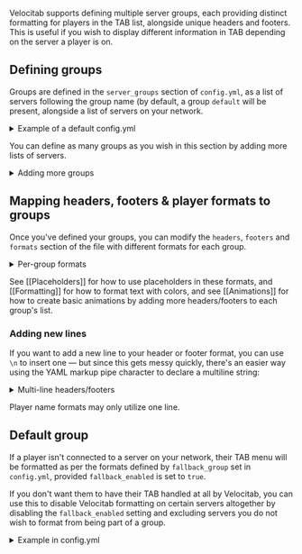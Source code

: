 Velocitab supports defining multiple server groups, each providing distinct formatting for players in the TAB list, alongside unique headers and footers. This is useful if you wish to display different information in TAB depending on the server a player is on.

## Defining groups
Groups are defined in the `server_groups` section of `config.yml`, as a list of servers following the group name (by default, a group `default` will be present, alongside a list of servers on your network.

<details>
<summary>Example of a default config.yml</summary>

```yaml
server_groups:
  default:
    - lobby1
    - lobby2
    - lobby3
```
</details>

You can define as many groups as you wish in this section by adding more lists of servers.

<details>
<summary>Adding more groups</summary>

```yaml
server_groups:
  lobbies:
    - lobby1
    - lobby2
  creative:
    - creative_lobby
    - creative1
  survival:
    - survival1
    - survival2
```
</details>

## Mapping headers, footers & player formats to groups
Once you've defined your groups, you can modify the `headers`, `footers` and `formats` section of the file with different formats for each group.

<details>
<summary>Per-group formats</summary>

```yaml
headers:
  lobbies: 
   - 'Welcome, %username%! Join a server to start!'
  creative: 
   - '%username% is playing Creative!'
  survival: 
   - '%username% is playing Survival!'
footers:
  lobbies: 
   - 'There are %players_online%players online!'
  creative: 
   - 'Currently connected to a creative server: %server%!'
  survival: 
   - 'Today is %current_date%!'
formats:
  lobbies: '&8[Lobby] &7%username%'
  creative: '&e[Creative] &7[%server%] &f%prefix%%username%'
  survival: '&2[Survival (%server%)] &f%prefix%%username%'
```
</details>

See [[Placeholders]] for how to use placeholders in these formats, and [[Formatting]] for how to format text with colors, and see [[Animations]] for how to create basic animations by adding more headers/footers to each group's list.

### Adding new lines
If you want to add a new line to your header or footer format, you can use `\n` to insert one &mdash; but since this gets messy quickly, there's an easier way using the YAML markup pipe character to declare a multiline string:

<details>
<summary>Multi-line headers/footers</summary>

```yaml
footers:
  lobbies: 
   - |
     There are %players_online%players online!
     I'm a second line
     Third line, woohoo~!
```
</details>

Player name formats may only utilize one line.

## Default group
If a player isn't connected to a server on your network, their TAB menu will be formatted as per the formats defined by `fallback_group` set in `config.yml`, provided `fallback_enabled` is set to `true`.

If you don't want them to have their TAB handled at all by Velocitab, you can use this to disable Velocitab formatting on certain servers altogether by disabling the `fallback_enabled` setting and excluding servers you do not wish to format from being part of a group.

<details>
<summary>Example in config.yml</summary>

```yaml
# All servers which are not in other groups will be put in the fallback group.
# "false" will exclude them from Velocitab.
fallback_enabled: true
# The formats to use for the fallback group.
fallback_group: 'lobbies'
```
</details>